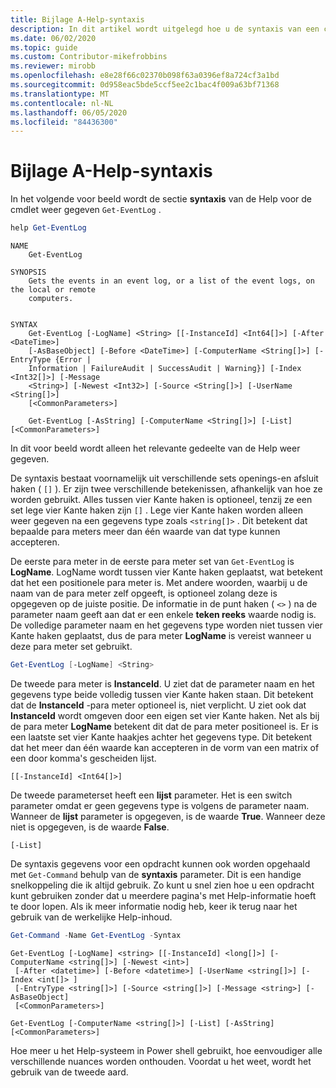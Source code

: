 ```yaml
---
title: Bijlage A-Help-syntaxis
description: In dit artikel wordt uitgelegd hoe u de syntaxis van een cmdlet die wordt weer gegeven door Get-Help, kunt lezen en begrijpen.
ms.date: 06/02/2020
ms.topic: guide
ms.custom: Contributor-mikefrobbins
ms.reviewer: mirobb
ms.openlocfilehash: e8e28f66c02370b098f63a0396ef8a724cf3a1bd
ms.sourcegitcommit: 0d958eac5bde5ccf5ee2c1bac4f009a63bf71368
ms.translationtype: MT
ms.contentlocale: nl-NL
ms.lasthandoff: 06/05/2020
ms.locfileid: "84436300"
---
```

# <a name="appendix-a---help-syntax"></a>Bijlage A-Help-syntaxis

In het volgende voor beeld wordt de sectie **syntaxis** van de Help voor de cmdlet weer gegeven `Get-EventLog` .

```powershell
help Get-EventLog
```

```Output
NAME
    Get-EventLog

SYNOPSIS
    Gets the events in an event log, or a list of the event logs, on the local or remote
    computers.


SYNTAX
    Get-EventLog [-LogName] <String> [[-InstanceId] <Int64[]>] [-After <DateTime>]
    [-AsBaseObject] [-Before <DateTime>] [-ComputerName <String[]>] [-EntryType {Error |
    Information | FailureAudit | SuccessAudit | Warning}] [-Index <Int32[]>] [-Message
    <String>] [-Newest <Int32>] [-Source <String[]>] [-UserName <String[]>]
    [<CommonParameters>]

    Get-EventLog [-AsString] [-ComputerName <String[]>] [-List] [<CommonParameters>]
```

In dit voor beeld wordt alleen het relevante gedeelte van de Help weer gegeven.

De syntaxis bestaat voornamelijk uit verschillende sets openings-en afsluit haken ( `[]` ). Er zijn twee verschillende betekenissen, afhankelijk van hoe ze worden gebruikt. Alles tussen vier Kante haken is optioneel, tenzij ze een set lege vier Kante haken zijn `[]` . Lege vier Kante haken worden alleen weer gegeven na een gegevens type zoals `<string[]>` . Dit betekent dat bepaalde para meters meer dan één waarde van dat type kunnen accepteren.

De eerste para meter in de eerste para meter set van `Get-EventLog` is **LogName**. LogName wordt tussen vier Kante haken geplaatst, wat betekent dat het een positionele para meter is. Met andere woorden, waarbij u de naam van de para meter zelf opgeeft, is optioneel zolang deze is opgegeven op de juiste positie. De informatie in de punt haken ( `<>` ) na de parameter naam geeft aan dat er een enkele **teken reeks** waarde nodig is. De volledige parameter naam en het gegevens type worden niet tussen vier Kante haken geplaatst, dus de para meter **LogName** is vereist wanneer u deze para meter set gebruikt.

```powershell
Get-EventLog [-LogName] <String>
```

De tweede para meter is **InstanceId**. U ziet dat de parameter naam en het gegevens type beide volledig tussen vier Kante haken staan. Dit betekent dat de **InstanceId** -para meter optioneel is, niet verplicht. U ziet ook dat **InstanceId** wordt omgeven door een eigen set vier Kante haken. Net als bij de para meter **LogName** betekent dit dat de para meter positioneel is. Er is een laatste set vier Kante haakjes achter het gegevens type. Dit betekent dat het meer dan één waarde kan accepteren in de vorm van een matrix of een door komma's gescheiden lijst.

```
[[-InstanceId] <Int64[]>]
```

De tweede parameterset heeft een **lijst** parameter. Het is een switch parameter omdat er geen gegevens type is volgens de parameter naam. Wanneer de **lijst** parameter is opgegeven, is de waarde **True**. Wanneer deze niet is opgegeven, is de waarde **False**.

```
[-List]
```

De syntaxis gegevens voor een opdracht kunnen ook worden opgehaald met `Get-Command` behulp van de **syntaxis** parameter. Dit is een handige snelkoppeling die ik altijd gebruik. Zo kunt u snel zien hoe u een opdracht kunt gebruiken zonder dat u meerdere pagina's met Help-informatie hoeft te door lopen. Als ik meer informatie nodig heb, keer ik terug naar het gebruik van de werkelijke Help-inhoud.

```powershell
Get-Command -Name Get-EventLog -Syntax
```

```Output
Get-EventLog [-LogName] <string> [[-InstanceId] <long[]>] [-ComputerName <string[]>] [-Newest <int>]
 [-After <datetime>] [-Before <datetime>] [-UserName <string[]>] [-Index <int[]> ]
 [-EntryType <string[]>] [-Source <string[]>] [-Message <string>] [-AsBaseObject]
 [<CommonParameters>]

Get-EventLog [-ComputerName <string[]>] [-List] [-AsString] [<CommonParameters>]
```

Hoe meer u het Help-systeem in Power shell gebruikt, hoe eenvoudiger alle verschillende nuances worden onthouden. Voordat u het weet, wordt het gebruik van de tweede aard.
